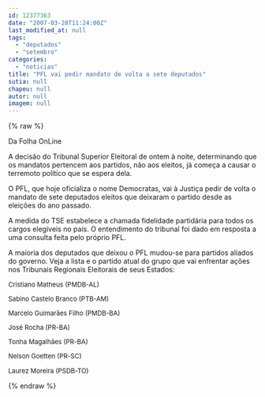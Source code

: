 ```yaml
---
id: 12377363
date: "2007-03-28T11:24:00Z"
last_modified_at: null
tags:
  - "deputados"
  - "setembro"
categories:
  - "noticias"
title: "PFL vai pedir mandato de volta a sete deputados"
sutia: null
chapeu: null
autor: null
imagem: null
---
```

{% raw %}
<p><P>Da Folha OnLine</P></p>
<p><P>A decisão do Tribunal Superior Eleitoral de ontem à noite, determinando que os mandatos pertencem aos partidos, não aos eleitos, já começa a causar o terremoto político que se espera dela.</P></p>
<p><P>O PFL, que hoje oficializa o nome Democratas, vai à Justiça pedir de volta o mandato de sete deputados eleitos que deixaram o partido desde as eleições do ano passado.</P></p>
<p><P>A medida do TSE estabelece a chamada fidelidade partidária para todos os cargos elegíveis no país. O entendimento do tribunal&nbsp;foi dado em resposta a uma consulta feita pelo próprio PFL. </P></p>
<p><P>A maioria dos deputados que deixou o PFL mudou-se para partidos aliados do governo. Veja a lista e o partido atual do grupo que vai enfrentar ações nos Tribunais Regionais Eleitorais de seus Estados:</P><FONT size=2></p>
<p><P>Cristiano Matheus (PMDB-AL)</P></p>
<p><P>Sabino Castelo Branco (PTB-AM)</P></p>
<p><P>Marcelo Guimarães Filho (PMDB-BA)</P></p>
<p><P>José Rocha (PR-BA)</P></p>
<p><P>Tonha Magalhães (PR-BA)</P></p>
<p><P>Nelson Goetten (PR-SC)</P></p>
<p><P>Laurez Moreira (PSDB-TO)</FONT></P> </p>
{% endraw %}